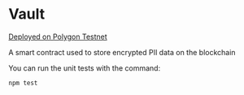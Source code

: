 # Vault 

[Deployed on Polygon Testnet](https://mumbai.polygonscan.com/address/0xfa077d8483c049b10aed3c5a4a1536bae4de6e17)

A smart contract used to store encrypted PII data on the blockchain

You can run the unit tests with the command:

```shell
npm test
```
